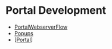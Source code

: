 # Portal Development

* [PortalWebserverFlow](PortalWebserverFlow.html)
* [Popups](Popups.html)
* [[Portal](../Portal.html)]
